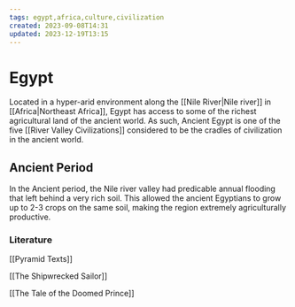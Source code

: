 ```yaml
---
tags: egypt,africa,culture,civilization
created: 2023-09-08T14:31
updated: 2023-12-19T13:15
---
```


# Egypt

Located in a hyper-arid environment along the [[Nile River|Nile river]] in [[Africa|Northeast Africa]], Egypt has access to some of the richest agricultural land of the ancient world. As such, Ancient Egypt is one of the five [[River Valley Civilizations]] considered to be the cradles of civilization in the ancient world.

## Ancient Period

In the Ancient period, the Nile river valley had predicable annual flooding that left behind a very rich soil. This allowed the ancient Egyptians to grow up to 2-3 crops on the same soil, making the region extremely agriculturally productive.

### Literature

[[Pyramid Texts]]

[[The Shipwrecked Sailor]]

[[The Tale of the Doomed Prince]]